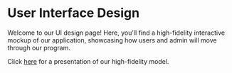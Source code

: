 # User Interface Design

Welcome to our UI design page! Here, you'll find a high-fidelity interactive mockup of our application, showcasing how users and admin will move through our program.

Click [here]() for a presentation of our high-fidelity model.
